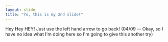 ```yaml
---
layout: slide
title: "Yo, this is my 2nd slide!"
---
```

Hey Hey HEY!
Just use the left hand arrow to go back!
(04/09 -- Okay, so I have no idea what I'm doing here so I'm going to give this another try)